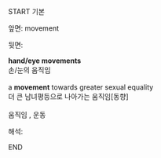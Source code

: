 START
기본

앞면:
movement


뒷면:
<div><b>hand/eye movements</b> </div><div>손/눈의 움직임<br><br><div>a <b>movement</b> towards greater sexual equality </div><div>더 큰 남녀평등으로 나아가는 움직임[동향]</div></div><br>움직임 , 운동<br>


해석:

END